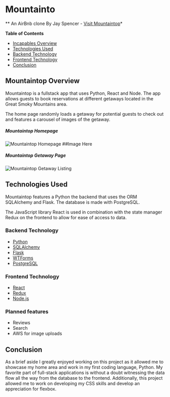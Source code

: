 # Mountainto
** An AirBnb clone By Jay Spencer - [Visit Mountaintop](https://mountain-top.herokuapp.com/)*

**Table of Contents**
* [Incapables Overview](#incapables-overview)
* [Technologies Used](#technologies-used)
* [Backend Technology](#backend-technology)
* [Frontend Technology](#frontend-technology)
* [Conclusion](#conclusion)

## Mountaintop Overview
Mountaintop is a fullstack app that uses Python, React and Node. The app allows guests to book reservations at different getaways located in the Great Smoky Mountains area. 

The home page randomly loads a getaway for potential guests to check out and features a carousel of images of the getaway. 

##### Mountaintop Homepage
![Mountaintop Homepage](url) ##Image Here

##### Mountaintop Getaway Page
![Mountaintop Getaway Listing](url)


## Technologies Used
Mountaintop features a Python the backend that uses the ORM SQLAlchemy and Flask. The database is made with PostgreSQL. 

The JavaScript library React is used in combination with the state manager Redux on the frontend to allow for ease of access to data.

### Backend Technology
* [Python](https://docs.python.org/3/)
* [SQLAlchemy](https://docs.sqlalchemy.org/en/14/)
* [Flask](https://flask.palletsprojects.com/en/2.0.x/)
* [WTForms](https://wtforms.readthedocs.io/en/2.3.x/)
* [PostgreSQL](https://www.postgresql.org/docs/13/)


### Frontend Technology
* [React](https://v5.reactrouter.com/web/guides/quick-start)
* [Redux](https://react-redux.js.org/)
* [Node.js](https://nodejs.org/docs/latest-v12.x/api/)


### Planned features
* Reviews
* Search
* AWS for image uploads


## Conclusion
As a brief aside I greatly enjoyed working on this project as it allowed me to showcase my home area and work in my first coding language, Python. My favorite part of full-stack applications is without a doubt witnessing the data flow all the way from the database to the frontend. Additionally, this project allowed me to work on developing my CSS skills and develop an appreciation for flexbox.  
